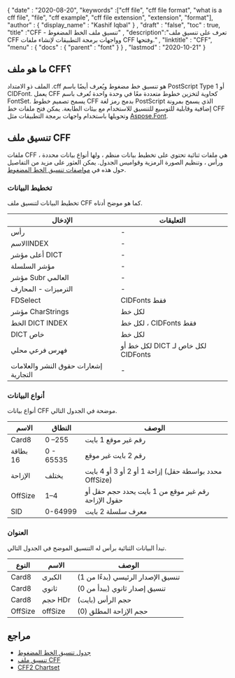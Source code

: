 {
  "date" : "2020-08-20",
  "keywords" :["cff file", "cff file format", "what is a cff file", "file", "cff example", "cff file extension", "extension", "format"],
  "author" : {
    "display_name" : "Kashif Iqbal"
} ,
  "draft" : "false",
  "toc" : true,
  "title" :"CFF - تنسيق ملف الخط المضغوط" ,
  "description":"تعرف على تنسيق ملف CFF وواجهات برمجة التطبيقات لإنشاء ملفات CFF وفتحها." ,
  "linktitle" : "CFF",
  "menu" : {
    "docs" : {
      "parent" : "font"
}
} ,
  "lastmod" : "2020-10-21"
}

## ما هو ملف CFF؟

الملف ذو الامتداد .cff هو تنسيق خط مضغوط ويُعرف أيضًا باسم PostScript Type 1 أو CIDFont. يعمل CFF كحاوية لتخزين خطوط متعددة معًا في وحدة واحدة تُعرف باسم FontSet. يسمح تصميم خطوط CFF بدمج رمز لغة PostScript الذي يسمح بمرونة إضافية وقابلية للتوسيع للتنسيق للاستخدام مع بيئات الطابعة. يمكن فتح ملفات خط CFF وتحويلها باستخدام واجهات برمجة التطبيقات مثل [Aspose.Font](https://products.aspose.com/font).

## تنسيق ملف CFF

ملفات CFF هي ملفات ثنائية تحتوي على تخطيط بيانات منظم ، ولها أنواع بيانات محددة ، ورأس ، وتنظيم الصورة الرمزية وقواميس الجدول. يمكن العثور على مزيد من التفاصيل حول هذه في [مواصفات تنسيق الخط المضغوط](https://docs.microsoft.com/en-us/typography/opentype/spec/cff).

### تخطيط البيانات
تخطيط البيانات لتنسيق ملف CFF كما هو موضح أدناه.

| الإدخال | التعليقات |
---|---|
| رأس | - |
| الاسمINDEX | - |
| أعلى مؤشر DICT | - |
| مؤشر السلسلة | - |
| مؤشر Subr العالمي | - |
| الترميزات - المحارف | - |
| FDSelect | CIDFonts فقط |
| مؤشر CharStrings | لكل خط |
| الخط DICT INDEX | لكل خط ، CIDFonts فقط |
| DICT خاص | لكل خط |
| فهرس فرعي محلي | لكل خط أو DICT لكل خاص لـ CIDFonts |
| إشعارات حقوق النشر والعلامات التجارية | - |

### أنواع البيانات

أنواع بيانات CFF موضحة في الجدول التالي.

| الاسم | النطاق | الوصف |
---|---|---|
| Card8 | 0 –255 | رقم غير موقع 1 بايت |
| بطاقة 16 | 0 - 65535 | رقم 2 بايت غير موقع |
| الإزاحة | يختلف | إزاحة 1 أو 2 أو 3 أو 4 بايت (محدد بواسطة حقل OffSize) |
| OffSize | 1–4 | رقم غير موقع من 1 بايت يحدد حجم حقل أو حقول الإزاحة |
| SID | 0-64999 | معرف سلسلة 2 بايت |

### العنوان

تبدأ البيانات الثنائية برأس له التنسيق الموضح في الجدول التالي.

| النوع | الاسم | الوصف |
---|---|---|
| Card8 | الكبرى | تنسيق الإصدار الرئيسي (بدءًا من 1) |
| Card8 | ثانوي | تنسيق إصدار ثانوي (يبدأ من 0) |
| Card8 | حجم HDr | حجم الرأس (بايت) |
| OffSize | offSize | حجم الإزاحة المطلق (0) |

## مراجع

* [جدول تنسيق الخط المضغوط](https://docs.microsoft.com/en-us/typography/opentype/spec/cff)
* [تنسيق ملف CFF](https://adobe-type-tools.github.io/font-tech-notes/pdfs/5176.CFF.pdf)
* [CFF2 Chartset](https://docs.microsoft.com/en-us/typography/opentype/spec/cff2charstr)

